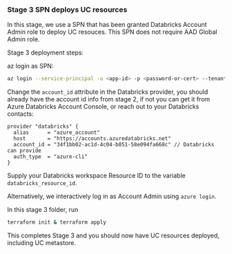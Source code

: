 ### Stage 3 SPN deploys UC resources

In this stage, we use a SPN that has been granted Databricks Account Admin role to deploy UC resouces. This SPN does not require AAD Global Admin role.

Stage 3 deployment steps:

az login as SPN:

```bash
az login --service-principal -u <app-id> -p <password-or-cert> --tenant <tenant>
```

Change the `account_id` attribute in the Databricks provider, you should already have the account id info from stage 2, if not you can get it from Azure Databricks Account Console, or reach out to your Databricks contacts:

```
provider "databricks" {
  alias      = "azure_account"
  host       = "https://accounts.azuredatabricks.net"
  account_id = "34f1bb02-ac1d-4c04-b051-58e094fa668c" // Databricks can provide
  auth_type  = "azure-cli"
}
```

Supply your Databricks workspace Resource ID to the variable `databricks_resource_id`.

Alternatively, we interactively log in as Account Admin using `azure login`.

In this stage 3 folder, run

```bash
terraform init & terraform apply
```

This completes Stage 3 and you should now have UC resources deployed, including UC metastore.